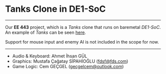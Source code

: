 # Tanks Clone in DE1-SoC

---

Our **EE 443** project, which is a _Tanks_ clone that runs on baremetal
_DE1-SoC_. An example of _Tanks_ can be seen
[here](https://www.mathsisfun.com/games/tanks.html).

Support for mouse input and enemy AI is not included in the scope for now.

---

- Audio & Keyboard: Ahmet İhsan GÜL
- Graphics: Mustafa Çağatay SİPAHİOĞLU (<fdsf@fds.com>)
- Game Logic: Cem GEÇGEL (<gecgelcem@outlook.com>)

